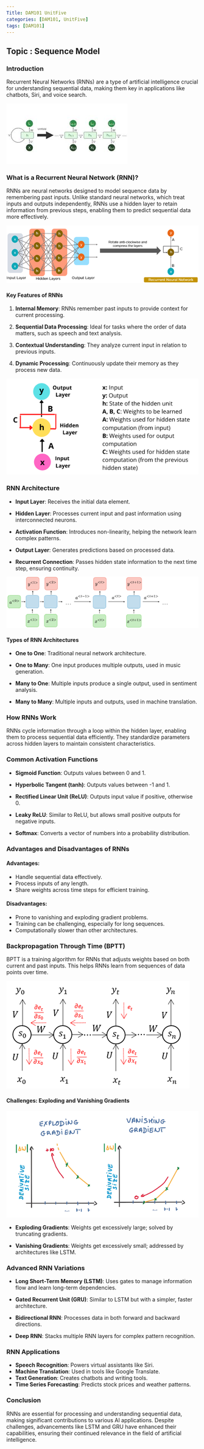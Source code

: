 ```yaml
---
Title: DAM101 UnitFive
categories: [DAM101, UnitFive]
tags: [DAM101]
---
```

## Topic : Sequence Model

### Introduction

Recurrent Neural Networks (RNNs) are a type of artificial intelligence crucial for understanding sequential data, making them key in applications like chatbots, Siri, and voice search.

![alt text](<../Images_for DAM101/rnn4.jpeg>)

### What is a Recurrent Neural Network (RNN)?

RNNs are neural networks designed to model sequence data by remembering past inputs. Unlike standard neural networks, which treat inputs and outputs independently, RNNs use a hidden layer to retain information from previous steps, enabling them to predict sequential data more effectively.

![alt text](<../Images_for DAM101/rnn.png>)

#### Key Features of RNNs

1. **Internal Memory**: RNNs remember past inputs to provide context for current processing.

2. **Sequential Data Processing**: Ideal for tasks where the order of data matters, such as speech and text analysis.

3. **Contextual Understanding**: They analyze current input in relation to previous inputs.

4. **Dynamic Processing**: Continuously update their memory as they process new data.

![alt text](<../Images_for DAM101/rnn5.png>)

### RNN Architecture

- **Input Layer**: Receives the initial data element.

- **Hidden Layer**: Processes current input and past information using interconnected neurons.

- **Activation Function**: Introduces non-linearity, helping the network learn complex patterns.

- **Output Layer**: Generates predictions based on processed data.

- **Recurrent Connection**: Passes hidden state information to the next time step, ensuring continuity.

![alt text](../rnn1.png)

#### Types of RNN Architectures

- **One to One**: Traditional neural network architecture.

- **One to Many**: One input produces multiple outputs, used in music generation.

- **Many to One**: Multiple inputs produce a single output, used in sentiment analysis.

- **Many to Many**: Multiple inputs and outputs, used in machine translation.

### How RNNs Work

RNNs cycle information through a loop within the hidden layer, enabling them to process sequential data efficiently. They standardize parameters across hidden layers to maintain consistent characteristics.

### Common Activation Functions

- **Sigmoid Function**: Outputs values between 0 and 1.

- **Hyperbolic Tangent (tanh)**: Outputs values between -1 and 1.

- **Rectified Linear Unit (ReLU)**: Outputs input value if positive, otherwise 0.

- **Leaky ReLU**: Similar to ReLU, but allows small positive outputs for negative inputs.

- **Softmax**: Converts a vector of numbers into a probability distribution.

### Advantages and Disadvantages of RNNs

#### Advantages:

- Handle sequential data effectively.
- Process inputs of any length.
- Share weights across time steps for efficient training.

#### Disadvantages:

- Prone to vanishing and exploding gradient problems.
- Training can be challenging, especially for long sequences.
- Computationally slower than other architectures.

### Backpropagation Through Time (BPTT)

BPTT is a training algorithm for RNNs that adjusts weights based on both current and past inputs. This helps RNNs learn from sequences of data points over time.

![alt text](<../Images_for DAM101/rnn2.png>)

#### Challenges: Exploding and Vanishing Gradients

![alt text](<../Images_for DAM101/rnn3.png>)

- **Exploding Gradients**: Weights get excessively large; solved by truncating gradients.

- **Vanishing Gradients**: Weights get excessively small; addressed by architectures like LSTM.

### Advanced RNN Variations

- **Long Short-Term Memory (LSTM)**: Uses gates to manage information flow and learn long-term dependencies.

- **Gated Recurrent Unit (GRU)**: Similar to LSTM but with a simpler, faster architecture.

- **Bidirectional RNN**: Processes data in both forward and backward directions.

- **Deep RNN**: Stacks multiple RNN layers for complex pattern recognition.

### RNN Applications

- **Speech Recognition**: Powers virtual assistants like Siri.
- **Machine Translation**: Used in tools like Google Translate.
- **Text Generation**: Creates chatbots and writing tools.
- **Time Series Forecasting**: Predicts stock prices and weather patterns.

### Conclusion

RNNs are essential for processing and understanding sequential data, making significant contributions to various AI applications. Despite challenges, advancements like LSTM and GRU have enhanced their capabilities, ensuring their continued relevance in the field of artificial intelligence.





